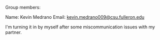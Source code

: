 Group members:

Name: Kevin Medrano
Email: kevin.medrano009@csu.fulleron.edu

I'm turning it in by myself after some miscommunication issues with my partner. 